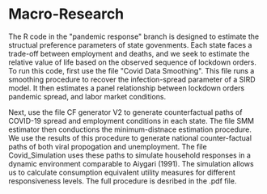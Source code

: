 # Macro-Research
The R code in the "pandemic response" branch is designed to estimate the structual preference parameters of state govenments. 
Each state faces a trade-off between employment and deaths, and we seek to estimate the relative value of life based on the
observed sequence of lockdown orders. To run this code, first use the file "Covid Data Smoothing". This file runs a smoothing
procedure to recover the infection-spread parameter of a SIRD model. It then estimates a panel relationship between lockdown orders
pandemic spread, and labor market conditions.

Next, use the file CF generator V2 to generate counterfactual paths of COVID-19 spread and employment conditions in each state. The file 
SMM estimator then conductions the minimum-distnace estimation procedure. We use the results of this procedure to generate national counter-factual paths of both viral propogation and unemployment. The file Covid_Simulation uses these paths to simulate household responses in a dynamic environment comparable to Aiygari (1991). The simulation allows us to calculate consumption equivalent utility measures for different responsiveness levels. The full procedure is desribed in the .pdf file. 

